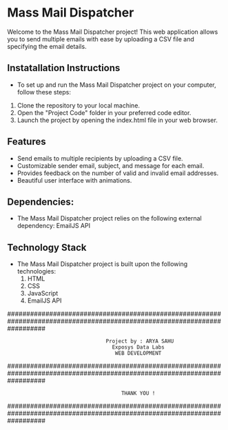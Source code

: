 # Mass Mail Dispatcher

Welcome to the Mass Mail Dispatcher project! This web application allows you to send multiple emails with ease by uploading a CSV file and specifying the email details.

## Instatallation Instructions
- To set up and run the Mass Mail Dispatcher project on your computer, follow these steps:
1. Clone the repository to your local machine.
2. Open the "Project Code" folder in your preferred code editor.
3. Launch the project by opening the index.html file in your web browser.

## Features
- Send emails to multiple recipients by uploading a CSV file.
- Customizable sender email, subject, and message for each email.
- Provides feedback on the number of valid and invalid email addresses.
- Beautiful user interface with animations.

## Dependencies:
- The Mass Mail Dispatcher project relies on the following external dependency:
    EmailJS API

## Technology Stack
- The Mass Mail Dispatcher project is built upon the following technologies:
  1. HTML
  2. CSS
  3. JavaScript
  4. EmailJS API

##########################################################################################################################

                                    Project by : ARYA SAHU
                                      Exposys Data Labs
                                       WEB DEVELOPMENT

##########################################################################################################################

                                         THANK YOU !

##########################################################################################################################
